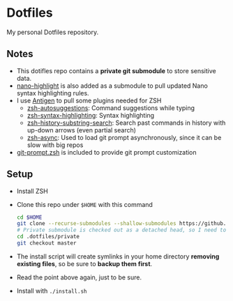 # Dotfiles

My personal Dotfiles repository.

## Notes
- This dotifles repo contains a **private git submodule** to store sensitive data.
- [nano-highlight](https://github.com/serialhex/nano-highlight) is also added as a submodule to pull updated Nano syntax highlighting rules.
- I use [Antigen](https://github.com/zsh-users/antigen) to pull some plugins needed for ZSH
    - [zsh-autosuggestions](https://github.com/zsh-users/zsh-autosuggestions): Command suggestions while typing
    - [zsh-syntax-highlighting](https://github.com/zsh-users/zsh-syntax-highlighting): Syntax highlighting
    - [zsh-history-substring-search](https://github.com/zsh-users/zsh-history-substring-search): Search past commands in history with up-down arrows (even partial search)
    - [zsh-async](https://github.com/mafredri/zsh-async): Used to load git prompt asynchronously, since it can be slow with big repos
- [git-prompt.zsh](https://github.com/olivierverdier/zsh-git-prompt) is included to provide git prompt customization

## Setup

- Install ZSH
- Clone this repo under `$HOME` with this command
  
    ```sh
    cd $HOME
    git clone --recurse-submodules --shallow-submodules https://github.com/Hecsall/dotfiles .dotfiles
    # Private submodule is checked out as a detached head, so I need to enter and manually checkout master
    cd .dotfiles/private
    git checkout master
    ```

- The install script will create symlinks in your home directory **removing existing files**, so be sure to **backup them first**.
- Read the point above again, just to be sure.
- Install with `./install.sh`
